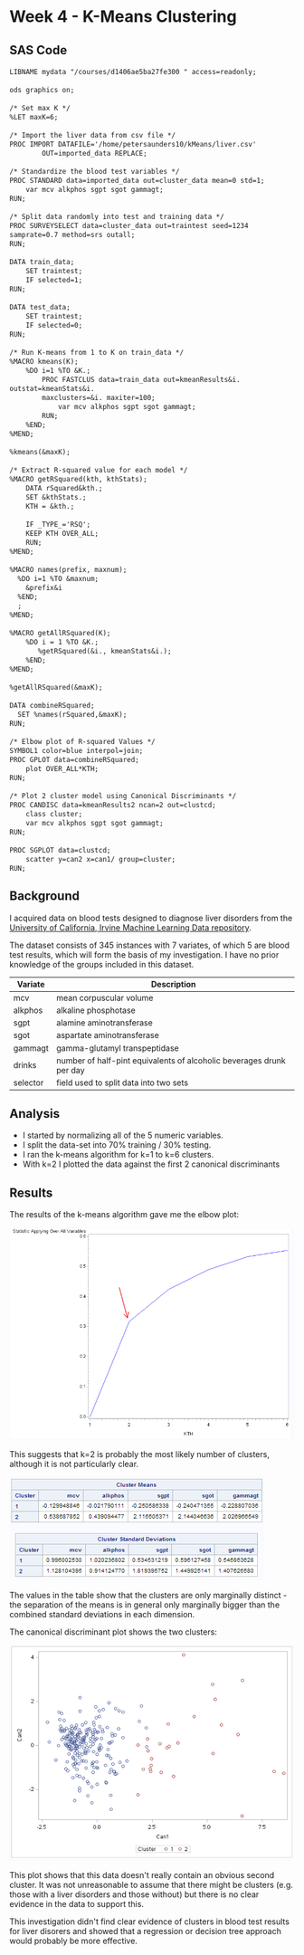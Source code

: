 # Week 4 - K-Means Clustering

## SAS Code
```sas
LIBNAME mydata "/courses/d1406ae5ba27fe300 " access=readonly;

ods graphics on;

/* Set max K */
%LET maxK=6;

/* Import the liver data from csv file */
PROC IMPORT DATAFILE='/home/petersaunders10/kMeans/liver.csv' 
        OUT=imported_data REPLACE;
 
/* Standardize the blood test variables */
PROC STANDARD data=imported_data out=cluster_data mean=0 std=1; 
    var mcv alkphos sgpt sgot gammagt; 
RUN;

/* Split data randomly into test and training data */
PROC SURVEYSELECT data=cluster_data out=traintest seed=1234 samprate=0.7 method=srs outall;
RUN; 

DATA train_data;
    SET traintest;
    IF selected=1;
RUN;

DATA test_data;
    SET traintest;
    IF selected=0;
RUN;

/* Run K-means from 1 to K on train_data */
%MACRO kmeans(K);
    %DO i=1 %TO &K.;
        PROC FASTCLUS data=train_data out=kmeanResults&i. outstat=kmeanStats&i. 
        maxclusters=&i. maxiter=100;
            var mcv alkphos sgpt sgot gammagt;
        RUN;
    %END;
%MEND;

%kmeans(&maxK);

/* Extract R-squared value for each model */
%MACRO getRSquared(kth, kthStats);
    DATA rSquared&kth.;
    SET &kthStats.;
    KTH = &kth.;
    
    IF _TYPE_='RSQ';    
    KEEP KTH OVER_ALL;
    RUN;
%MEND;

%MACRO names(prefix, maxnum);
  %DO i=1 %TO &maxnum;
    &prefix&i
  %END;
  ;
%MEND;

%MACRO getAllRSquared(K);
    %DO i = 1 %TO &K.;
       %getRSquared(&i., kmeanStats&i.);
    %END;
%MEND;

%getAllRSquared(&maxK);

DATA combineRSquared;
  SET %names(rSquared,&maxK);
RUN;

/* Elbow plot of R-squared Values */
SYMBOL1 color=blue interpol=join;
PROC GPLOT data=combineRSquared;
    plot OVER_ALL*KTH;
RUN;

/* Plot 2 cluster model using Canonical Discriminants */
PROC CANDISC data=kmeanResults2 ncan=2 out=clustcd;
    class cluster;
    var mcv alkphos sgpt sgot gammagt;
RUN;

PROC SGPLOT data=clustcd;
    scatter y=can2 x=can1/ group=cluster;
RUN;
```

## Background
I acquired data on blood tests designed to diagnose liver disorders from the [University of California, Irvine Machine Learning Data repository](http://archive.ics.uci.edu/ml/datasets/Liver+Disorders).

The dataset consists of 345 instances with 7 variates, of which 5 are blood test results, which will form the basis of my investigation.  I have no prior knowledge of the groups included in this dataset.

| Variate | Description |
| ---- | ---- |
| mcv  | mean corpuscular volume |
| alkphos | alkaline phosphotase |
| sgpt | alamine aminotransferase |
| sgot | aspartate aminotransferase |
| gammagt | gamma-glutamyl transpeptidase |
| drinks | number of half-pint equivalents of alcoholic beverages drunk per day |
| selector | field used to split data into two sets |

## Analysis

* I started by normalizing all of the 5 numeric variables.
* I split the data-set into 70% training / 30% testing.
* I ran the k-means algorithm for k=1 to k=6 clusters.
* With k=2 I plotted the data against the first 2 canonical discriminants

## Results

The results of the k-means algorithm gave me the elbow plot:

![Elbow Plot of K-Means](images/elbow.png)

This suggests that k=2 is probably the most likely number of clusters, although it is not particularly clear.

![Table of cluster means and standard deviation](images/clustertbs.png)

The values in the table show that the clusters are only marginally distinct - the separation of the means is in general only marginally bigger than the combined standard deviations in each dimension.

The canonical discriminant plot shows the two clusters:

![Canonical Discriminant Plot](images/cand.png)

This plot shows that this data doesn't really contain an obvious second cluster.  It was not unreasonable to assume that there might be clusters (e.g. those with a liver disorders and those without) but there is no clear evidence in the data to support this.

This investigation didn't find clear evidence of clusters in blood test results for liver disorers and showed that a regression or decision tree approach would probably be more effective.
